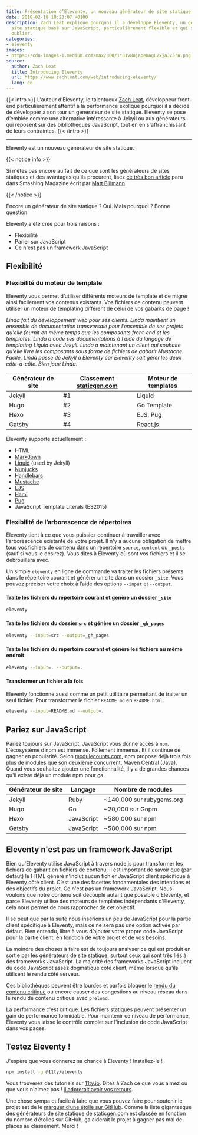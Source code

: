 ```yaml
---
title: Présentation d’Eleventy, un nouveau générateur de site statique
date: 2018-02-18 10:23:07 +0100
description: Zach Leat explique pourquoi il a développé Eleventy, un générateur de
  site statique basé sur JavaScript, particulièrement flexible et qui sait se faire
  oublier.
categories:
- eleventy
images:
- https://cdn-images-1.medium.com/max/800/1*u1v8ojapeWAgL2xjaJZ5rA.png
source:
  author: Zach Leat
  title: Introducing Eleventy
  url: https://www.zachleat.com/web/introducing-eleventy/
  lang: en
---
```


{{< intro >}} L'auteur d’Eleventy, le talentueux
[Zach Leat](https://twitter.com/zachleat), développeur front-end
particulièrement attentif à la performance explique pourquoi il a décidé de
développer à son tour un générateur de site statique. Eleventy se pose d’emblée
comme une alternative intéressante à Jekyll ou aux générateurs qui reposent sur
des bibliothèques JavaScript, tout en en s'affranchissant de leurs contraintes.
{{< /intro >}}

***

Eleventy est un nouveau générateur de site statique.

{{< notice info >}}

Si n'êtes pas encore au fait de ce que sont les générateurs
de sites statiques et des avantages qu'ils procurent, lisez
[ce très bon article](https://www.smashingmagazine.com/2015/11/modern-static-website-generators-next-big-thing/)
paru dans Smashing Magazine écrit par
[Matt Biilmann](https://twitter.com/biilmann).

{{< /notice >}}

Encore un générateur de site statique ? Oui. Mais pourquoi ? Bonne question.

Eleventy a été créé pour trois raisons :

-  Flexibilité
-  Parier sur JavaScript
-  Ce n'est pas un framework JavaScript

## Flexibilité

### Flexibilité du moteur de template

Eleventy vous permet d’utiliser différents moteurs de template et de migrer
ainsi facilement vos contenus existants. Vos fichiers de contenu peuvent
utiliser un moteur de templating différent de celui de vos gabarits de page !

_Linda fait du développement web pour ses clients. Linda maintient un ensemble
de documentation transversale pour l’ensemble de ses projets qu'elle fournit en
même temps que les composants front-end et les templates. Linda a codé ses
documentations à l’aide du langage de templating Liquid avec Jekyll. Linda a
maintenant un client qui souhaite qu'elle livre les composants sous forme de
fichiers de gabarit Mustache. Facile, Linda passe de Jekyll à Eleventy car
Eleventy sait gérer les deux côte-à-côte. Bien joué Linda._

| Générateur de site | Classement [staticgen.com](https://www.staticgen.com/) | Moteur de templates |
| ------------------ | ------------------------------------------------------ | ------------------- |
| Jekyll             | #1                                                     | Liquid              |
| Hugo               | #2                                                     | Go Template         |
| Hexo               | #3                                                     | EJS, Pug            |
| Gatsby             | #4                                                     | React.js            |

Eleventy supporte actuellement :

-  HTML
-  [Markdown](https://github.com/markdown-it/markdown-it)
-  [Liquid](https://www.npmjs.com/package/liquidjs) (used by Jekyll)
-  [Nunjucks](https://mozilla.github.io/nunjucks/)
-  [Handlebars](https://github.com/wycats/handlebars.js)
-  [Mustache](https://github.com/janl/mustache.js/)
-  [EJS](https://www.npmjs.com/package/ejs)
-  [Haml](https://github.com/tj/haml.js)
-  [Pug](https://github.com/pugjs/pug)
-  JavaScript Template Literals (ES2015)

### Flexibilité de l’arborescence de répertoires

Eleventy tient à ce que vous puissiez continuer à travailler avec l’arborescence
existante de votre projet. Il n'y a aucune obligation de mettre tous vos
fichiers de contenu dans un répertoire `source`, `content` ou `_posts` (sauf si
vous le désirez). Vous dites à Eleventy où sont vos fichiers et il se
débrouillera avec.

Un simple `eleventy` en ligne de commande va traiter les fichiers présents dans
le répertoire courant et générer un site dans un dossier `_site`. Vous pouvez
préciser votre choix à l’aide des options `--input` et `--output`.

#### Traite les fichiers du répertoire courant et génère un dossier `_site`

```sh
eleventy
```

#### Traite les fichiers du dossier `src` et génère un dossier `_gh_pages`

```sh
eleventy --input=src --output=_gh_pages
```

#### Traite les fichiers du répertoire courant et génère les fichiers au même endroit

```sh
eleventy --input=. --output=.
```

#### Transformer un fichier à la fois

Eleventy fonctionne aussi comme un petit utilitaire permettant de traiter un
seul fichier. Pour transformer le fichier `README.md` en `README.html`.

```sh
eleventy --input=README.md --output=.
```

## Pariez sur JavaScript

Pariez toujours sur JavaScript. JavaScript vous donne accès à `npm`.
L'écosystème d’npm est immense. Follement immense. Et il continue de gagner en
popularité. Selon [modulecounts.com](http://www.modulecounts.com/), npm propose
déjà trois fois plus de modules que son deuxième concurrent, Maven Central
(Java). Quand vous souhaitez ajouter une fonctionnalité, il y a de grandes
chances qu'il existe déjà un module npm pour ça.

| Générateur de site | Langage    | Nombre de modules         |
| ------------------ | ---------- | ------------------------- |
| Jekyll             | Ruby       | ~140,000 sur rubygems.org |
| Hugo               | Go         | ~20,000 sur Gopm          |
| Hexo               | JavaScript | ~580,000 sur npm          |
| Gatsby             | JavaScript | ~580,000 sur npm          |

## Eleventy n'est pas un framework JavaScript

Bien qu'Eleventy utilise JavaScript à travers node.js pour transformer les
fichiers de gabarit en fichiers de contenu, il est important de savoir que (par
défaut) le HTML généré n'inclut aucun fichier JavaScript client spécifique à
Eleventy côté client. C’est une des facettes fondamentales des intentions et des
objectifs du projet. Ce n'est pas un framework JavaScript. Nous voulons que
notre contenu soit découplé autant que possible d’Eleventy, et parce Eleventy
utilise des moteurs de templates indépendants d’Eleventy, cela nous permet de
nous rapprocher de cet objectif.

Il se peut que par la suite nous insérions un peu de JavaScript pour la partie
client spécifique à Eleventy, mais ce ne sera pas une option activée par défaut.
Bien entendu, libre à vous d’ajouter votre propre code JavaScript pour la partie
client, en fonction de votre projet et de vos besoins.

La moindre des choses à faire est de toujours analyser ce qui est produit en
sortie par les générateurs de site statique, surtout ceux qui sont très liés à
des frameworks JavaScript. La majorité des frameworks JavaScript incluent du
code JavaScript assez dogmatique côté client, même lorsque qu'ils utilisent le
rendu côté serveur.

Ces bibliothèques peuvent être lourdes et parfois bloquer le
[rendu du contenu critique](https://developers.google.com/web/fundamentals/performance/critical-rendering-path/)
ou encore causer des congestions au niveau réseau dans le rendu de contenu
critique avec `preload`.

La performance c'est critique. Les fichiers statiques peuvent présenter un gain
de performance formidable. Pour maintenir ce niveau de performance, Eleventy
vous laisse le contrôle complet sur l’inclusion de code JavaScript dans vos
pages.

## Testez Eleventy !

J'espère que vous donnerez sa chance à Eleventy ! Installez-le !

```sh
npm install -g @11ty/eleventy
```

Vous trouverez des tutoriels sur [11ty.io](https://www.11ty.io/). Dites à Zach
ce que vous aimez ou que vous n'aimez pas !
[il adorerait avoir vos retours](https://twitter.com/zachleat).

Une chose sympa et facile à faire que vous pouvez faire pour soutenir le projet
est de le [marquer d’une étoile sur GitHub](https://github.com/11ty/eleventy).
Comme la liste gigantesque des générateurs de site statique de
[staticgen.com](https://www.staticgen.com/) est classée en fonction du nombre
d’étoiles sur GitHub, ça aiderait le projet à gagner pas mal de places au
classement. Merci !
